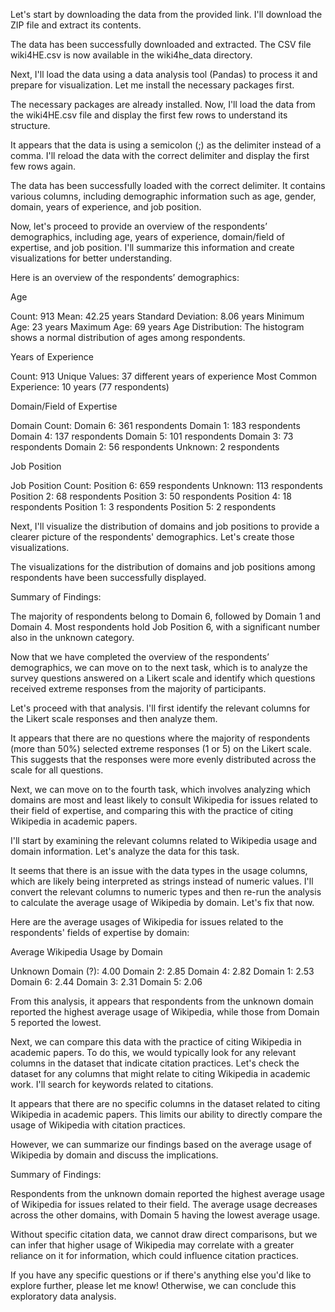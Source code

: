 Let's start by downloading the data from the provided link. I'll download the ZIP file and extract its contents.

The data has been successfully downloaded and extracted. The CSV file wiki4HE.csv is now available in the wiki4he_data directory.


Next, I'll load the data using a data analysis tool (Pandas) to process it and prepare for visualization. Let me install the necessary packages first.

The necessary packages are already installed. Now, I'll load the data from the wiki4HE.csv file and display the first few rows to understand its structure.

It appears that the data is using a semicolon (;) as the delimiter instead of a comma. I'll reload the data with the correct delimiter and display the first few rows again.

The data has been successfully loaded with the correct delimiter. It contains various columns, including demographic information such as age, gender, domain, years of experience, and job position.


Now, let's proceed to provide an overview of the respondents’ demographics, including age, years of experience, domain/field of expertise, and job position. I'll summarize this information and create visualizations for better understanding.

Here is an overview of the respondents’ demographics:


Age

Count: 913
Mean: 42.25 years
Standard Deviation: 8.06 years
Minimum Age: 23 years
Maximum Age: 69 years
Age Distribution: The histogram shows a normal distribution of ages among respondents.

Years of Experience

Count: 913
Unique Values: 37 different years of experience
Most Common Experience: 10 years (77 respondents)

Domain/Field of Expertise

Domain Count:
Domain 6: 361 respondents
Domain 1: 183 respondents
Domain 4: 137 respondents
Domain 5: 101 respondents
Domain 3: 73 respondents
Domain 2: 56 respondents
Unknown: 2 respondents

Job Position

Job Position Count:
Position 6: 659 respondents
Unknown: 113 respondents
Position 2: 68 respondents
Position 3: 50 respondents
Position 4: 18 respondents
Position 1: 3 respondents
Position 5: 2 respondents

Next, I'll visualize the distribution of domains and job positions to provide a clearer picture of the respondents' demographics. Let's create those visualizations.

The visualizations for the distribution of domains and job positions among respondents have been successfully displayed.


Summary of Findings:

The majority of respondents belong to Domain 6, followed by Domain 1 and Domain 4.
Most respondents hold Job Position 6, with a significant number also in the unknown category.

Now that we have completed the overview of the respondents’ demographics, we can move on to the next task, which is to analyze the survey questions answered on a Likert scale and identify which questions received extreme responses from the majority of participants.


Let's proceed with that analysis. I'll first identify the relevant columns for the Likert scale responses and then analyze them.

It appears that there are no questions where the majority of respondents (more than 50%) selected extreme responses (1 or 5) on the Likert scale. This suggests that the responses were more evenly distributed across the scale for all questions.


Next, we can move on to the fourth task, which involves analyzing which domains are most and least likely to consult Wikipedia for issues related to their field of expertise, and comparing this with the practice of citing Wikipedia in academic papers.


I'll start by examining the relevant columns related to Wikipedia usage and domain information. Let's analyze the data for this task.

It seems that there is an issue with the data types in the usage columns, which are likely being interpreted as strings instead of numeric values. I'll convert the relevant columns to numeric types and then re-run the analysis to calculate the average usage of Wikipedia by domain. Let's fix that now.

Here are the average usages of Wikipedia for issues related to the respondents' fields of expertise by domain:


Average Wikipedia Usage by Domain

Unknown Domain (?): 4.00
Domain 2: 2.85
Domain 4: 2.82
Domain 1: 2.53
Domain 6: 2.44
Domain 3: 2.31
Domain 5: 2.06

From this analysis, it appears that respondents from the unknown domain reported the highest average usage of Wikipedia, while those from Domain 5 reported the lowest.


Next, we can compare this data with the practice of citing Wikipedia in academic papers. To do this, we would typically look for any relevant columns in the dataset that indicate citation practices. Let's check the dataset for any columns that might relate to citing Wikipedia in academic work. I'll search for keywords related to citations.

It appears that there are no specific columns in the dataset related to citing Wikipedia in academic papers. This limits our ability to directly compare the usage of Wikipedia with citation practices.


However, we can summarize our findings based on the average usage of Wikipedia by domain and discuss the implications.


Summary of Findings:

Respondents from the unknown domain reported the highest average usage of Wikipedia for issues related to their field.
The average usage decreases across the other domains, with Domain 5 having the lowest average usage.

Without specific citation data, we cannot draw direct comparisons, but we can infer that higher usage of Wikipedia may correlate with a greater reliance on it for information, which could influence citation practices.


If you have any specific questions or if there's anything else you'd like to explore further, please let me know! Otherwise, we can conclude this exploratory data analysis.